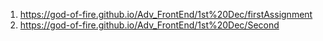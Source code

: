 1. https://god-of-fire.github.io/Adv_FrontEnd/1st%20Dec/firstAssignment
2. https://god-of-fire.github.io/Adv_FrontEnd/1st%20Dec/Second
